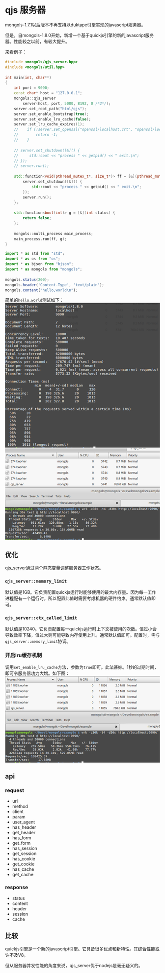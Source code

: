 # qjs 服务器

mongols-1.7.1以后版本不再支持以duktape引擎实现的javascript服务器。

但是，自mongols-1.8.0开始，新增一个基于quickjs引擎的新的javascript服务器。性能较之以前，有较大提升。

来看例子：
```cpp
#include <mongols/qjs_server.hpp>
#include <mongols/util.hpp>

int main(int, char**)
{
    int port = 9090;
    const char* host = "127.0.0.1";
    mongols::qjs_server
        server(host, port, 5000, 8192, 0 /*2*/);
    server.set_root_path("html/qjs");
    server.set_enable_bootstrap(true);
    server.set_enable_lru_cache(false);
    server.set_lru_cache_expires(1);
    //    if (!server.set_openssl("openssl/localhost.crt", "openssl/localhost.key")) {
    //        return -1;
    //    }

    // server.set_shutdown([&]() {
    //     std::cout << "process " << getpid() << " exit.\n";
    // });
    // server.run();

    std::function<void(pthread_mutex_t*, size_t*)> ff = [&](pthread_mutex_t* mtx, size_t* data) {
        server.set_shutdown([&]() {
            std::cout << "process " << getpid() << " exit.\n";
        });
        server.run();
    };

    std::function<bool(int)> g = [&](int status) {
        return false;
    };

    mongols::multi_process main_process;
    main_process.run(ff, g);
}
```

```js
import * as std from "std";
import * as os from "os";
import * as bjson from "bjson";
import * as mongols from "mongols";

mongols.status(200);
mongols.header('Content-Type', 'text/plain');
mongols.content("hello,world\n");

```

简单的`hello,world`测试如下：
![qjs_server_ab](image/qjs_server_ab.png)
![qjs_server_wrk](image/qjs_server_wrk.png)


## 优化

qjs_server通过两个静态变量调整服务器工作状态。
### `qjs_server::memory_limit`
默认值是1GB。它负责配置quickjs运行时能够使用的最大内存量。因为每一工作进程配有一个运行时，所以配置此值时需要考虑机器的硬件约束。通常默认值即可。
### `qjs_server::ctx_called_limit`
默认值是10240。它负责配置每一quickjs运行时上下文被使用的次数。值过小会导致效率下降，值过大则可能导致内存使用上升。通常默认值即可。配置时，需与`qjs_server::memory_limit`协调。
### 开启lru缓存机制
调用`set_enable_lru_cache`方法，参数为`true`即可。此法甚妙。1秒的过期时间，即可令服务器功力大增。如下图：
![qjs_server_wrk_lru](image/qjs_server_wrk_lru.png)

## api

### request
- uri
- method
- client
- param
- user_agent
- has_header
- get_header
- has_form
- get_form
- has_session
- get_session
- has_cookie
- get_cookie
- has_cache
- get_cache
### response
- status
- content
- header
- session
- cache

## 比较
quickjs引擎是一个新的javascript引擎。它具备很多优点和新特性。其综合性能或许不及V8。

但从服务器并发性能的角度来说，qjs_server优于nodejs是毫无疑义的。